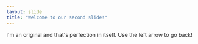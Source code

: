 ```yaml
---
layout: slide
title: "Welcome to our second slide!"
---
```

I'm an original and that's perfection in itself.
Use the left arrow to go back!
